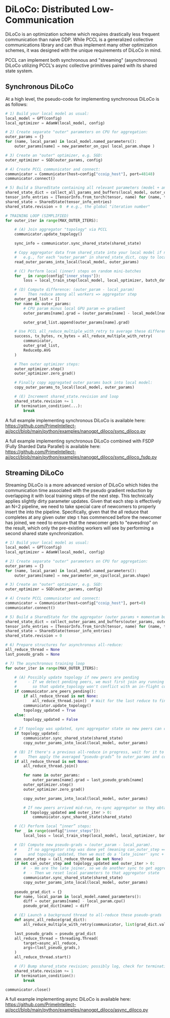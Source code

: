 # DiLoCo: Distributed Low-Communication

DiLoCo is an optimization scheme which requires drastically less frequent communication
than naive DDP.
While PCCL is a generalized collective communications library and can thus implement many other optimization schemes,
it was designed with the unique requirements of DiLoCo in mind.

PCCL can implement both synchronous and "streaming" (asynchronous) DiLoCo utilizing PCCL's
async collective primitives paired with its shared state system.

## Synchronous DiLoCo
At a high level, the pseudo-code for implementing synchronous DiLoCo is as follows:
```python
# 1) Build your local model as usual:
local_model = GPT(config)
local_optimizer = AdamW(local_model, config)

# 2) Create separate "outer" parameters on CPU for aggregation:
outer_params = {}
for (name, local_param) in local_model.named_parameters():
    outer_params[name] = new_parameter_on_cpu( local_param.shape )

# 3) Create an "outer" optimizer, e.g. SGD:
outer_optimizer = SGD(outer_params, config)

# 4) Create PCCL communicator and connect:
communicator = Communicator(host=config["ccoip_host"], port=48148)
communicator.connect()

# 5) Build a SharedState containing all relevant parameters (model + any momentum buffers, etc.):
shared_state_dict = collect_all_params_and_buffers(local_model, outer_optimizer)
tensor_info_entries = [TensorInfo.from_torch(tensor, name) for (name, tensor) in shared_state_dict.items()]
shared_state = SharedState(tensor_info_entries)
shared_state.revision = 0  # e.g., the global "iteration number"

# TRAINING LOOP (SIMPLIFIED)
for outer_iter in range(MAX_OUTER_ITERS):

    # (A) Join aggregator "topology" via PCCL
    communicator.update_topology()

    sync_info = communicator.sync_shared_state(shared_state)

    # Copy aggregator data from shared_state into your local model if needed:
    #   e.g., for each "outer_param" in shared_state_dict, copy to local_model
    read_outer_params_into_local(local_model, outer_params)

    # (C) Perform local (inner) steps on random mini-batches
    for _ in range(config["inner_steps"]):
        loss = local_train_step(local_model, local_optimizer, batch_data())

    # (D) Compute difference: (outer_param - local_param)
    #     Then reduce among all workers => aggregator step
    outer_grad_list = []
    for name in outer_params:
        # CPU param minus local GPU param => gradient
        outer_params[name].grad = (outer_params[name] - local_model[name].cpu_data())

        outer_grad_list.append(outer_params[name].grad)

    # Use PCCL all_reduce_multiple_with_retry to average these differences:
    success, tx_bytes, rx_bytes = all_reduce_multiple_with_retry(
        communicator,
        outer_grad_list,
        ReduceOp.AVG
    )

    # Then outer optimizer steps:
    outer_optimizer.step()
    outer_optimizer.zero_grad()

    # Finally copy aggregated outer params back into local model:
    copy_outer_params_to_local(local_model, outer_params)

    # (E) Increment shared_state.revision and loop
    shared_state.revision += 1
    if termination_condition(...):
        break
```

A full example implementing synchronous DiLoCo is available here: https://github.com/PrimeIntellect-ai/pccl/blob/main/python/examples/nanogpt_diloco/sync_diloco.py

A full example implementing synchronous DiLoCo combined with FSDP (Fully Sharded Data Parallel) is available here: https://github.com/PrimeIntellect-ai/pccl/blob/main/python/examples/nanogpt_diloco/sync_diloco_fsdp.py

## Streaming DiLoCo

Streaming DiLoCo is a more advanced version of DiLoCo which hides the communication time associated with the pseudo gradient reduction by
overlapping it with local training steps of the next step.
This technically applies slightly dirty parameter updates.
Given that each step is effectively an N=2 pipeline, we need to take special care of newcomers to properly insert the into the pipeline.
Specifically, given that the all reduce that completes at any given outer step `t` has commenced before the newcomer has joined, we need to ensure that the newcomer
gets to "eavesdrop" on the result, which only the pre-existing workers will see by performing a second shared state synchronization.

```python
# 1) Build your local model as usual:
local_model = GPT(config)
local_optimizer = AdamW(local_model, config)

# 2) Create separate "outer" parameters on CPU for aggregation:
outer_params = {}
for (name, local_param) in local_model.named_parameters():
    outer_params[name] = new_parameter_on_cpu(local_param.shape)

# 3) Create an "outer" optimizer, e.g. SGD:
outer_optimizer = SGD(outer_params, config)

# 4) Create PCCL communicator and connect:
communicator = Communicator(host=config["ccoip_host"], port=0)
communicator.connect()

# 5) Build a SharedState for the aggregator (outer params + momentum buffers), and set revision=0
shared_state_dict = collect_outer_params_and_buffers(outer_params, outer_optimizer)
tensor_info_entries = [TensorInfo.from_torch(tensor, name) for (name, tensor) in shared_state_dict.items()]
shared_state = SharedState(tensor_info_entries)
shared_state.revision = 0

# 6) Prepare structures for asynchronous all-reduce:
all_reduce_thread = None
last_pseudo_grads = None

# 7) The asynchronous training loop
for outer_iter in range(MAX_OUTER_ITERS):

    # (A) Possibly update topology if new peers are pending
    #     - If we detect pending peers, we must first join any running all-reduce thread
    #       so that update_topology won't conflict with an in-flight collective
    if communicator.are_peers_pending():
        if all_reduce_thread is not None:
            all_reduce_thread.join()  # Wait for the last reduce to finish
        communicator.update_topology()
        topology_updated = True
    else:
        topology_updated = False

    # If topology was updated, sync aggregator state so new peers can catch up
    if topology_updated:
        communicator.sync_shared_state(shared_state)
        copy_outer_params_into_local(local_model, outer_params)

    # (B) If there's a previous all-reduce in progress, wait for it to finish.
    #     Then apply the averaged “pseudo-grads” to outer_params and copy aggregator back locally.
    if all_reduce_thread is not None:
        all_reduce_thread.join()

        for name in outer_params:
            outer_params[name].grad = last_pseudo_grads[name]
        outer_optimizer.step()
        outer_optimizer.zero_grad()

        copy_outer_params_into_local(local_model, outer_params)

        # If new peers arrived mid-run, re-sync aggregator so they obtain the updated state
        if topology_updated and outer_iter > 0:
            communicator.sync_shared_state(shared_state)

    # (C) Perform local “inner” steps:
    for _ in range(config["inner_steps"]):
        local_loss = local_train_step(local_model, local_optimizer, batch_data())

    # (D) Compute new pseudo-grads = (outer_param - local_param).
    #     If no aggregator step was done yet (meaning can_outer_step == False in the code),
    #     and topology updated, then we must do a 'late_joiner' sync + reset local model to aggregator.
    can_outer_step = (all_reduce_thread is not None)
    if not can_outer_step and topology_updated and outer_iter > 0:
        #  - We are the late joiner, so we do another sync to get aggregator
        #  - Then we reset local parameters to that aggregator state
        communicator.sync_shared_state(shared_state)
        copy_outer_params_into_local(local_model, outer_params)
    
    pseudo_grad_dict = {}
    for name, local_param in local_model.named_parameters():
        diff = outer_params[name] - local_param.cpu()
        pseudo_grad_dict[name] = diff

    # (E) Launch a background thread to all-reduce these pseudo-grads
    def async_all_reduce(grad_dict):
        all_reduce_multiple_with_retry(communicator, list(grad_dict.values()), op=ReduceOp.AVG)

    last_pseudo_grads = pseudo_grad_dict
    all_reduce_thread = threading.Thread(
        target=async_all_reduce,
        args=(last_pseudo_grads,)
    )
    all_reduce_thread.start()

    # (F) Bump shared_state revision; possibly log, check for termination, etc.
    shared_state.revision += 1
    if termination_condition():
        break

communicator.close()
```

A full example implementing async DiLoCo is available here: https://github.com/PrimeIntellect-ai/pccl/blob/main/python/examples/nanogpt_diloco/async_diloco.py
